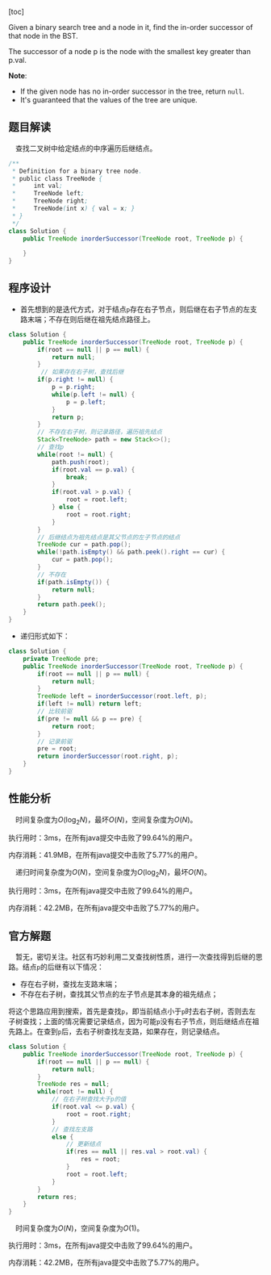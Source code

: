 [toc]

Given a binary search tree and a node in it, find the in-order successor of that node in the BST.

The successor of a node p is the node with the smallest key greater than p.val.



**Note**:

* If the given node has no in-order successor in the tree, return `null`.
* It's guaranteed that the values of the tree are unique.



## 题目解读

&emsp;查找二叉树中给定结点的中序遍历后继结点。

```java
/**
 * Definition for a binary tree node.
 * public class TreeNode {
 *     int val;
 *     TreeNode left;
 *     TreeNode right;
 *     TreeNode(int x) { val = x; }
 * }
 */
class Solution {
    public TreeNode inorderSuccessor(TreeNode root, TreeNode p) {
        
    }
}
```

## 程序设计

* 首先想到的是迭代方式，对于结点`p`存在右子节点，则后继在右子节点的左支路末端；不存在则后继在祖先结点路径上。

```java
class Solution {
    public TreeNode inorderSuccessor(TreeNode root, TreeNode p) {
        if(root == null || p == null) {
            return null;
        }
         // 如果存在右子树，查找后继
        if(p.right != null) {
            p = p.right;
            while(p.left != null) {
                p = p.left;
            }
            return p;
        }
        // 不存在右子树，则记录路径，遍历祖先结点
        Stack<TreeNode> path = new Stack<>();
        // 查找p
        while(root != null) {
            path.push(root);
            if(root.val == p.val) {
                break;
            }
            if(root.val > p.val) {
                root = root.left;
            } else {
                root = root.right;
            }
        }
        // 后继结点为祖先结点是其父节点的左子节点的结点
        TreeNode cur = path.pop();
        while(!path.isEmpty() && path.peek().right == cur) {
            cur = path.pop();
        }
        // 不存在
        if(path.isEmpty()) {
            return null;
        }
        return path.peek();
    }
}
```

* 递归形式如下：

```java
class Solution {
    private TreeNode pre;
    public TreeNode inorderSuccessor(TreeNode root, TreeNode p) {
        if(root == null || p == null) {
            return null;
        }
        TreeNode left = inorderSuccessor(root.left, p);
        if(left != null) return left;
        // 比较前驱
        if(pre != null && p == pre) {
            return root;
        }
        // 记录前驱
        pre = root;
        return inorderSuccessor(root.right, p);
    }
}
```

## 性能分析

&emsp;时间复杂度为$O(\log_2N)$，最坏$O(N)$，空间复杂度为$O(N)$。

执行用时：3ms，在所有java提交中击败了99.64%的用户。

内存消耗：41.9MB，在所有java提交中击败了5.77%的用户。

&emsp;递归时间复杂度为$O(N)$，空间复杂度为$O(\log_2N)$，最坏$O(N)$。

执行用时：3ms，在所有java提交中击败了99.64%的用户。

内存消耗：42.2MB，在所有java提交中击败了5.77%的用户。

## 官方解题

&emsp;暂无，密切关注。社区有巧妙利用二叉查找树性质，进行一次查找得到后继的思路。结点`p`的后继有以下情况：

* 存在右子树，查找左支路末端；
* 不存在右子树，查找其父节点的左子节点是其本身的祖先结点；

将这个思路应用到搜索，首先是查找`p`，即当前结点小于`p`时去右子树，否则去左子树查找；上面的情况需要记录结点，因为可能`p`没有右子节点，则后继结点在祖先路上。在查到`p`后，去右子树查找左支路，如果存在，则记录结点。

```java
class Solution {
    public TreeNode inorderSuccessor(TreeNode root, TreeNode p) {
        if(root == null || p == null) {
            return null;
        }
        TreeNode res = null;
        while(root != null) {
            // 在右子树查找大于p的值
            if(root.val <= p.val) {
                root = root.right;
            } 
            // 查找左支路
            else {
                // 更新结点
                if(res == null || res.val > root.val) {
                    res = root;
                }
                root = root.left;
            }
        }
        return res;
    }
}
```

&emsp;时间复杂度为$O(N)$，空间复杂度为$O(1)$。

执行用时：3ms，在所有java提交中击败了99.64%的用户。

内存消耗：42.2MB，在所有java提交中击败了5.77%的用户。